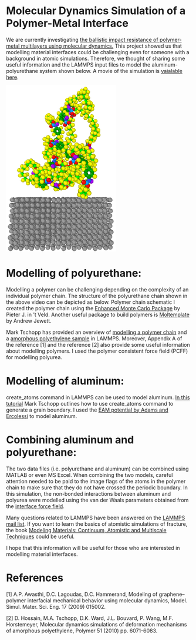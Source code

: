 # Molecular Dynamics Simulation of a Polymer-Metal Interface

We are currently investigating [the ballistic impact resistance of polymer-metal multilayers using molecular dynamics.](https://www.linkedin.com/pulse/mechanical-behaviour-nanomaterials-under-shock-nuwan-dewapriya/) This project showed us that modelling material interfaces could be challenging even for someone with a background in atomic simulations. Therefore, we thought of sharing some useful information and the LAMMPS input files to model the aluminum-polyurethane system shown below. A movie of the simulation is [vaialable here](https://youtu.be/Nx7B1W6U_m8).

 <img src="image.PNG" width="300">

# Modelling of polyurethane:
Modelling a polymer can be challenging depending on the complexity of an individual polymer chain. The structure of the polyurethane chain shown in the above video can be depicted as below.
Polymer chain schematic 
I created the polymer chain using the [Enhanced Monte Carlo Package](http://montecarlo.sourceforge.net/emc/Welcome.html) by Pieter J. in ’t Veld. Another useful package to build polymers is [Moltemplate](https://www.moltemplate.org/) by Andrew Jewett. 

Mark Tschopp has provided an overview of [modelling a polymer chain](https://github.com/mrkllntschpp/lammps-tutorials/blob/master/LAMMPS-Tutorials-08.ipynb) and a [amorphous polyethylene sample](https://icme.hpc.msstate.edu/mediawiki/index.php/Deformation_of_Amorphous_Polyethylene) in LAMMPS. Moreover, Appendix A of the reference [1] and the reference [2] also provide some useful information about modelling polymers. I used the polymer consistent force field (PCFF) for modelling polyurea.

# Modelling of aluminum:
create_atoms command in LAMMPS can be used to model aluminum. [In this tutorial](https://github.com/mrkllntschpp/lammps-tutorials/blob/master/LAMMPS-Tutorials-03.ipynb) Mark Tschopp outlines how to use create_atoms command to generate a grain boundary. 
I used the [EAM potential by Adams and Ercolessi](https://openkim.org/id/EAM_Dynamo_ErcolessiAdams_1994_Al__MO_123629422045_005) to model aluminum. 

# Combining aluminum and polyurethane:
The two data files (i.e. polyurethane and aluminum) can be combined using MATLAB or even MS Excel. When combining the two models, careful attention needed to be paid to the image flags of the atoms in the polymer chain to make sure that they do not have crossed the periodic boundary.
In this simulation, the non-bonded interactions between aluminum and polyurea were modelled using the van der Waals parameters obtained from the [interface force field](https://bionanostructures.com/interface-md/). 

Many questions related to LAMMPS have been answered on the [LAMMPS mail list](https://lammps.sandia.gov/mail.html). If you want to learn the basics of atomistic simulations of fracture, the book [Modeling Materials: Continuum, Atomistic and Multiscale Techniques](http://www.modelingmaterials.org/the-books) could be useful.

I hope that this information will be useful for those who are interested in modelling material interfaces.

# References
[1] A.P. Awasthi, D.C. Lagoudas, D.C. Hammerand, Modeling of graphene–polymer interfacial mechanical behavior using molecular dynamics, Model. Simul. Mater. Sci. Eng. 17 (2009) 015002.

[2] D. Hossain, M.A. Tschopp, D.K. Ward, J.L. Bouvard, P. Wang, M.F. Horstemeyer, Molecular dynamics simulations of deformation mechanisms of amorphous polyethylene, Polymer 51 (2010) pp. 6071-6083.
